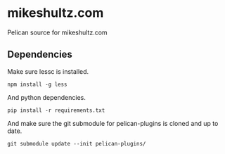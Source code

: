 # mikeshultz.com

Pelican source for mikeshultz.com

## Dependencies

Make sure lessc is installed.

    npm install -g less

And python dependencies.

    pip install -r requirements.txt

And make sure the git submodule for pelican-plugins is cloned and up to date.

    git submodule update --init pelican-plugins/
